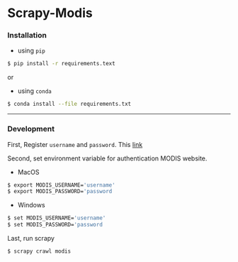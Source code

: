 # Scrapy-Modis

### Installation
- using ```pip```
```sh
$ pip install -r requirements.text
```
or
- using ```conda```
```sh
$ conda install --file requirements.txt
```
---

### Development
First, Register ```username``` and ```password```. This [link](https://urs.earthdata.nasa.gov/users/new)

Second, set environment variable for authentication MODIS website. 

- MacOS
```sh
$ export MODIS_USERNAME='username'
$ export MODIS_PASSWORD='password
```
- Windows
```sh
$ set MODIS_USERNAME='username'
$ set MODIS_PASSWORD='password
```

Last, run scrapy
```sh
$ scrapy crawl modis
```